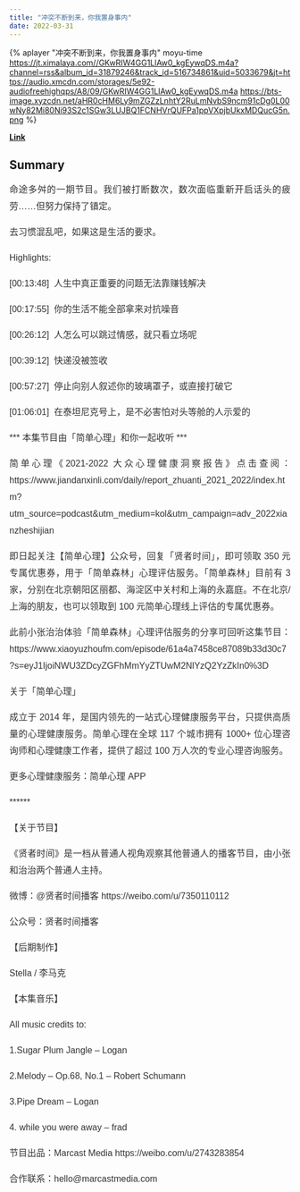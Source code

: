 ```yaml
---
title: "冲突不断到来，你我置身事内"
date: 2022-03-31
---
```


{% aplayer "冲突不断到来，你我置身事内" moyu-time  https://jt.ximalaya.com//GKwRIW4GG1LlAw0_kgEywqDS.m4a?channel=rss&album_id=31879246&track_id=516734861&uid=5033679&jt=https://audio.xmcdn.com/storages/5e92-audiofreehighqps/A8/09/GKwRIW4GG1LlAw0_kgEywqDS.m4a https://bts-image.xyzcdn.net/aHR0cHM6Ly9mZGZzLnhtY2RuLmNvbS9ncm91cDg0L00wNy82Mi80Ni93S2c1SGw3LUJBQ1FCNHVrQUFPa1ppVXpjbUkxMDQucG5n.png %}

**[Link](https://www.xiaoyuzhoufm.com/episode/6245969be90e615dbe1fd5c2)**

## Summary
<p style="color: #333333; font-weight: normal; font-size: 16px; line-height: 30px; font-family: Helvetica,Arial,sans-serif; text-align: justify;">命途多舛的一期节目。我们被打断数次，数次面临重新开启话头的疲劳……但努力保持了镇定。</p><p style="color: #333333; font-weight: normal; font-size: 16px; line-height: 30px; font-family: Helvetica,Arial,sans-serif; text-align: justify;">去习惯混乱吧，如果这是生活的要求。</p><p style="color: #333333; font-weight: normal; font-size: 16px; line-height: 30px; font-family: Helvetica,Arial,sans-serif; text-align: justify;">Highlights:</p><p style="color: #333333; font-weight: normal; font-size: 16px; line-height: 30px; font-family: Helvetica,Arial,sans-serif; text-align: justify;">[00:13:48]&nbsp; 人生中真正重要的问题无法靠赚钱解决</p><p style="color: #333333; font-weight: normal; font-size: 16px; line-height: 30px; font-family: Helvetica,Arial,sans-serif; text-align: justify;">[00:17:55]&nbsp; 你的生活不能全部拿来对抗噪音</p><p style="color: #333333; font-weight: normal; font-size: 16px; line-height: 30px; font-family: Helvetica,Arial,sans-serif; text-align: justify;">[00:26:12]&nbsp; 人怎么可以跳过情感，就只看立场呢</p><p style="color: #333333; font-weight: normal; font-size: 16px; line-height: 30px; font-family: Helvetica,Arial,sans-serif; text-align: justify;">[00:39:12]&nbsp; 快递没被签收</p><p style="color: #333333; font-weight: normal; font-size: 16px; line-height: 30px; font-family: Helvetica,Arial,sans-serif; text-align: justify;">[00:57:27]&nbsp; 停止向别人叙述你的玻璃罩子，或直接打破它</p><p style="color: #333333; font-weight: normal; font-size: 16px; line-height: 30px; font-family: Helvetica,Arial,sans-serif; text-align: justify;">[01:06:01]&nbsp; 在泰坦尼克号上，是不必害怕对头等舱的人示爱的</p><p style="color: #333333; font-weight: normal; font-size: 16px; line-height: 30px; font-family: Helvetica,Arial,sans-serif; text-align: justify;">*** 本集节目由「简单心理」和你一起收听 ***</p><p style="color: #333333; font-weight: normal; font-size: 16px; line-height: 30px; font-family: Helvetica,Arial,sans-serif; text-align: justify;">简单心理《2021-2022 大众心理健康洞察报告》点击查阅：https://www.jiandanxinli.com/daily/report_zhuanti_2021_2022/index.htm?utm_source=podcast&amp;utm_medium=kol&amp;utm_campaign=adv_2022xianzheshijian</p><p style="color: #333333; font-weight: normal; font-size: 16px; line-height: 30px; font-family: Helvetica,Arial,sans-serif; text-align: justify;">即日起关注【简单心理】公众号，回复「贤者时间」，即可领取 350 元专属优惠券，用于「简单森林」心理评估服务。「简单森林」目前有 3 家，分别在北京朝阳区丽都、海淀区中关村和上海的永嘉庭。不在北京/上海的朋友，也可以领取到 100 元简单心理线上评估的专属优惠券。</p><p style="color: #333333; font-weight: normal; font-size: 16px; line-height: 30px; font-family: Helvetica,Arial,sans-serif; text-align: justify;">此前小张治治体验「简单森林」心理评估服务的分享可回听这集节目：https://www.xiaoyuzhoufm.com/episode/61a4a7458ce87089b33d30c7?s=eyJ1IjoiNWU3ZDcyZGFhMmYyZTUwM2NlYzQ2YzZkIn0%3D</p><p style="color: #333333; font-weight: normal; font-size: 16px; line-height: 30px; font-family: Helvetica,Arial,sans-serif; text-align: justify;">关于「简单心理」</p><p style="color: #333333; font-weight: normal; font-size: 16px; line-height: 30px; font-family: Helvetica,Arial,sans-serif; text-align: justify;">成立于 2014 年，是国内领先的一站式心理健康服务平台，只提供高质量的心理健康服务。简单心理在全球 117 个城市拥有 1000+ 位心理咨询师和心理健康工作者，提供了超过 100 万人次的专业心理咨询服务。</p><p style="color: #333333; font-weight: normal; font-size: 16px; line-height: 30px; font-family: Helvetica,Arial,sans-serif; text-align: justify;">更多心理健康服务：简单心理 APP</p><p style="color: #333333; font-weight: normal; font-size: 16px; line-height: 30px; font-family: Helvetica,Arial,sans-serif; text-align: justify;">******</p><p style="color: #333333; font-weight: normal; font-size: 16px; line-height: 30px; font-family: Helvetica,Arial,sans-serif; text-align: justify;">【关于节目】</p><p style="color: #333333; font-weight: normal; font-size: 16px; line-height: 30px; font-family: Helvetica,Arial,sans-serif; text-align: justify;">《贤者时间》是一档从普通人视角观察其他普通人的播客节目，由小张和治治两个普通人主持。</p><p style="color: #333333; font-weight: normal; font-size: 16px; line-height: 30px; font-family: Helvetica,Arial,sans-serif; text-align: justify;">微博：@贤者时间播客 https://weibo.com/u/7350110112</p><p style="color: #333333; font-weight: normal; font-size: 16px; line-height: 30px; font-family: Helvetica,Arial,sans-serif; text-align: justify;">公众号：贤者时间播客</p><p style="color: #333333; font-weight: normal; font-size: 16px; line-height: 30px; font-family: Helvetica,Arial,sans-serif; text-align: justify;">【后期制作】</p><p style="color: #333333; font-weight: normal; font-size: 16px; line-height: 30px; font-family: Helvetica,Arial,sans-serif; text-align: justify;">Stella / 李马克</p><p style="color: #333333; font-weight: normal; font-size: 16px; line-height: 30px; font-family: Helvetica,Arial,sans-serif; text-align: justify;">【本集音乐】</p><p style="color: #333333; font-weight: normal; font-size: 16px; line-height: 30px; font-family: Helvetica,Arial,sans-serif; text-align: justify;">All music credits to:</p><p style="color: #333333; font-weight: normal; font-size: 16px; line-height: 30px; font-family: Helvetica,Arial,sans-serif; text-align: justify;">1.Sugar Plum Jangle – Logan</p><p style="color: #333333; font-weight: normal; font-size: 16px; line-height: 30px; font-family: Helvetica,Arial,sans-serif; text-align: justify;">2.Melody – Op.68, No.1 – Robert Schumann</p><p style="color: #333333; font-weight: normal; font-size: 16px; line-height: 30px; font-family: Helvetica,Arial,sans-serif; text-align: justify;">3.Pipe Dream – Logan</p><p style="color: #333333; font-weight: normal; font-size: 16px; line-height: 30px; font-family: Helvetica,Arial,sans-serif; text-align: justify;">4. while you were away – frad</p><p style="color: #333333; font-weight: normal; font-size: 16px; line-height: 30px; font-family: Helvetica,Arial,sans-serif; text-align: justify;">节目出品：Marcast Media https://weibo.com/u/2743283854</p><p style="color: #333333; font-weight: normal; font-size: 16px; line-height: 30px; font-family: Helvetica,Arial,sans-serif; text-align: justify;">合作联系：hello@marcastmedia.com</p>
    
